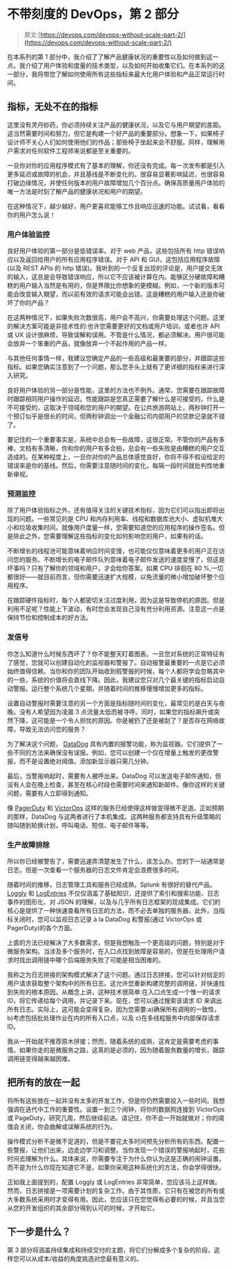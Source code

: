 # 不带刻度的 DevOps，第 2 部分

> 原文:[https://devops.com/devops-without-scale-part-2/](https://devops.com/devops-without-scale-part-2/)

在本系列的第 1 部分中，我介绍了了解产品健康状况的重要性以及如何做到这一点。我介绍了用户体验和度量的技术类型，以及如何开始收集它们。在本系列的这一部分，我将带您了解如何使用所有这些指标来最大化用户体验和产品正常运行时间。

## 指标，无处不在的指标

这里没有灵丹妙药，你必须持续关注产品的健康状况，以及它与用户期望的差距。这当然需要时间和努力，但它是构建一个好产品的重要部分。想象一下，如果椅子设计师不关心人们如何使用他们的作品；那些椅子坐起来会不舒服。同样，理解用户需求对任何软件工程师来说都是至关重要的。

一旦你对你的应用程序模式有了基本的理解，你还没有完成。每一次发布都是引入更多延迟或故障的机会，并且基线是不断变化的。很容易显著影响延迟，也很容易打破边缘情况，并使任何版本的用户故障增加几个百分点。确保高质量用户体验的唯一方法是时刻了解产品的健康状况和用户的期望。

在这种情况下，越少越好，用户更喜欢能够工作且响应迅速的功能。试试看，看看你的用户怎么说！

### 用户体验监控

良好用户体验的第一部分是低错误率。对于 web 产品，这些包括所有 http 错误响应以及返回给用户的所有应用程序错误。对于 API 和 GUI，这包括应用程序故障(以及 REST APIs 的 http 错误)。我听到的一个反复出现的评论是，用户提交无效的输入，这总是会导致错误响应，所以它不应该被计算在内。能够区分硬故障和糟糕的用户输入当然是有用的，但是界限比你想象的更模糊。例如，一个新的版本可能会改变输入期望，而以前有效的请求可能会出错。这是糟糕的用户输入还是你破坏了你的产品？

在这两种情况下，如果失败次数很高，用户会不高兴，你需要处理这个问题。这里的解决方案可能是非技术性的:也许您需要更好的文档或用户培训，或者也许 API 或 UX 设计很麻烦，导致误解和误用。不管是什么情况，都必须解决。用户很可能会放弃一个笨重的产品，就像放弃一个不起作用的产品一样。

与其他任何事情一样，我建议您确定产品的一些高级和最重要的部分，并跟踪这些指标。如果您确实注意到了一个问题，那么您手头上就有了更详细的指标来进行深入研究。

良好用户体验的另一部分是性能，这里的方法也不例外。通常，您需要在跟踪故障时跟踪相同用户操作的延迟。性能跟踪是您真正需要了解什么是可接受的，什么是不可接受的，这取决于领域和您的用户的期望。在公共旅游网站上，两秒钟打开一个预订似乎是很长的时间，但两秒钟调出一个金融公司内部用户的贷款记录就不错了。

要记住的一个重要事实是，系统中总会有一些故障，这很正常。不管你的产品有多棒，文档有多清晰，你和你的用户有多合拍，总会有一些失败是由糟糕的用户交互造成的。在某种程度上，一旦你对你的产品总体感觉良好，你将不得不假设给定的错误率是你的基线。然后，你需要注意随时间的变化，每隔一段时间就批判性地重新审视。

### 预测监控

除了用户体验指标之外，还有值得关注的关键技术指标，因为它们可以指出即将出现的问题。一些常见的是 CPU 和内存利用率、线程和数据库池大小、虚拟机堆大小和垃圾收集时间。就像用户度量一样，您需要知道您的应用程序的操作签名。但是除此之外，您需要理解这些指标的变化如何影响您的用户，如果有的话。

不断增长的线程池可能意味着响应时间变慢，也可能仅仅意味着更多的用户正在访问您的服务。不断增长的电子邮件队列意味着电子邮件发送的速度变慢了，但这是坏事吗？只有了解你的领域和用户，才会给你答案。如果 CPU 徘徊在 80 %,一切都很好——就目前而言，但你需要迅速扩大规模，以免流量的微小增加破坏整个应用程序。

在跟踪硬件指标时，每个人都密切关注过度利用，因为这是导致停机的原因。但是利用不足呢？性能上下波动，有时您会发现自己没有充分利用资源。注意这一点是保持节俭和控制成本的好方法。

### 发信号

你怎么知道什么时候东西坏了？你不能整天盯着图表。一旦您对系统的正常特征有了感觉，您就可以创建自动化的监视器和警报了。自动报警最重要的一点是它必须始终值得信赖。当你和你的团队开始收到假警报的时候，每个人都将学会忽略其中的一些，系统的价值将会直线下降。因此，我建议您只对几个最关键的指标启动自动警报。运行整个系统几个星期，并随着时间的推移慢慢增加更多的指标。

设置自动警报时需要注意的另一个方面是指标随时间的变化，最常见的是白天与夜晚。没有人希望因为凌晨 3 点流量太低而被寻呼。同时，如果您的指标飙升或突然下降，这可能是一个令人担忧的原因。你是被扔了还是被刮了？是否存在网络故障，导致无法访问您的服务？

为了解决这个问题， [DataDog](https://www.datadoghq.com/) 具有内置的报警功能，称为监视器。它们提供了一些不同的方法来确保没有误报。例如，您可以创建一个仅在增量上触发的更改警报，而不是设置绝对阈值。添加新显示器只需几分钟。

最后，当警报响起时，需要有人被呼出来。DataDog 可以发送电子邮件通知，但没有人会在晚上检查，甚至在核心时段也需要时间来通知新邮件。像你这样的关键问题，需要有人立即得到通知。

像 [PagerDuty](https://www.pagerduty.com/) 和 [VictorOps](https://victorops.com/) 这样的服务已经使得这样做变得微不足道。正如预期的那样，DataDog 与这两者进行了本机集成。这两种服务都支持具有升级策略的随叫随到轮换计划，呼叫电话、短信、电子邮件等等。

### 生产故障排除

所以你已经被警告了，需要迅速弄清楚发生了什么，该怎么办。您的下一站通常是日志，但是一次查看一个服务器的日志文件肯定会浪费很多时间。

随着时间的推移，日志管理工具和服务已经成熟，Splunk 有很好的替代产品。 [Loggly](https://www.loggly.com/) 和 [LogEntries](https://logentries.com/) 不仅仅涵盖了基础知识，还提供了索引和搜索功能、日志事件的图形化、对 JSON 的理解，以及与几乎所有日志框架的现成集成。它们的核心是提供了一种快速查看所有日志的方法，而不必去单独的服务器。此外，当指标关闭时，您可以监视日志记录 à la DataDog 和警报(通过 VictorOps 或 PagerDuty)的各个方面。

上面的方法已经解决了大多数需求，但是我想触及一个更高级的问题，特别是对于微服务架构。当涉及多个服务时，在入口点找到故障是容易的，但是在处理用户请求时找出调用链中哪个后端服务失败了可能是相当困难的。

我称之为日志拼接的架构模式解决了这个问题。通过日志拼接，您可以针对给定的用户请求获取整个架构中的所有日志。这允许您重新构建完整的调用链，并快速找到失败的根本原因。从概念上讲，这种技术很简单:在入口点生成一个惟一的请求 ID，将它传递给每个调用，并记录下来。现在，您可以通过搜索该请求 ID 来调出所有日志。实际上，这可能会变得复杂，因为您需要:a)确保所有调用的一致性，b)考虑包括批处理作业在内的所有入口点，以及 c)在多线程服务中内部保存请求 ID。

我从一开始就不推荐原木拼接；然而，随着系统的成熟，这肯定是需要考虑的事情。如果你走的是微服务之路，这真的是必须的，因为随着服务数量的增长，跟踪调用链变得越来越困难。

## 把所有的放在一起

将所有这些放在一起并没有太多的开发工作，但是你仍然需要投入一些时间。我想强调在迭代中工作的重要性。设置一到三个闹钟，将你的数据狗连接到 VictorOps 或 PageDuty，研究几周，然后继续前进。请记住，你不会一开始就做对；你的阈值会关闭，你会曲解或误解系统的行为。

操作模式分析不是微不足道的，但是不要花太多时间预先分析所有的东西。配置一些警报，让他们出来，边走边学习和调整。当你发现一个错误的警报响起时，花些时间去理解为什么。具体来说，你需要专注于为什么你认为这是正确的闹钟设置，而不是为什么你现在知道它不是。如果你采用这种系统化的方法，你会学得很快。

正如我上面提到的，配置 Loggly 或 LogEntries 非常简单，您应该马上这样做。然而，日志拼接是一项需要计划的复杂工作。由于其性质，它只有在被您的所有或大多数系统采用时才变得有用。因此，您应该只在您觉得有必要的时候，并且当您从您的开发组织的其余部分得到认可的时候，才开始它。

## 下一步是什么？

第 3 部分将涵盖持续集成和持续交付的主题，将它们分解成多个复杂的阶段，这样您可以从成本/收益的角度挑选对您最有意义的。